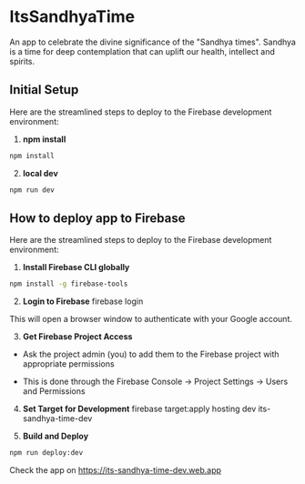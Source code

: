 # ItsSandhyaTime
An app to celebrate the divine significance of the "Sandhya times". Sandhya is a time for deep contemplation that can uplift our health, intellect and spirits.

## Initial Setup
Here are the streamlined steps to deploy to the Firebase development environment:

1. **npm install**
```bash
npm install
```

2. **local dev**
```bash
npm run dev
```


## How to deploy app to Firebase

Here are the streamlined steps to deploy to the Firebase development environment:

1. **Install Firebase CLI globally**
```bash
npm install -g firebase-tools
```


2. **Login to Firebase**
firebase login


This will open a browser window to authenticate with your Google account.


3. **Get Firebase Project Access**

- Ask the project admin (you) to add them to the Firebase project with appropriate permissions

- This is done through the Firebase Console → Project Settings → Users and Permissions

4. **Set Target for Development**
firebase target:apply hosting dev its-sandhya-time-dev


5. **Build and Deploy**
```bash
npm run deploy:dev
```

Check the app on https://its-sandhya-time-dev.web.app
